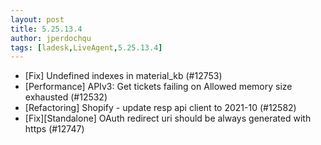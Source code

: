 ```yaml
---
layout: post
title: 5.25.13.4
author: jperdochqu
tags: [ladesk,LiveAgent,5.25.13.4]
---
```


- [Fix] Undefined indexes in material_kb (#12753)
- [Performance] APIv3: Get tickets failing on Allowed memory size exhausted (#12532)
- [Refactoring] Shopify - update resp api client to 2021-10 (#12582)
- [Fix][Standalone] OAuth redirect uri should be always generated with https (#12747)
